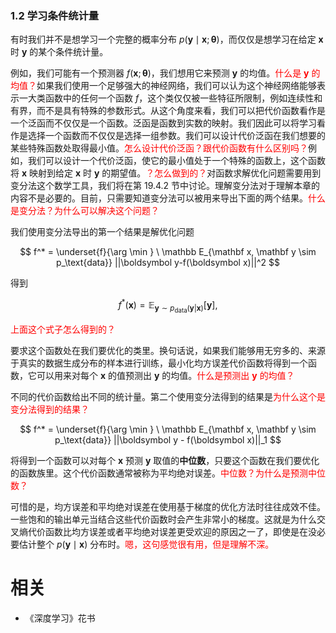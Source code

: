 

### 1.2 学习条件统计量

有时我们并不是想学习一个完整的概率分布 $p(\boldsymbol y\mid\boldsymbol x; \boldsymbol \theta)$，而仅仅是想学习在给定 $\boldsymbol x$ 时 $\boldsymbol y$ 的某个条件统计量。

例如，我们可能有一个预测器 $f(\boldsymbol x; \boldsymbol \theta)$，我们想用它来预测 $\boldsymbol y$ 的均值。<span style="color:red;">什么是 $\boldsymbol y$ 的均值？</span>如果我们使用一个足够强大的神经网络，我们可以认为这个神经网络能够表示一大类函数中的任何一个函数 $f$，这个类仅仅被一些特征所限制，例如连续性和有界，而不是具有特殊的参数形式。从这个角度来看，我们可以把代价函数看作是一个泛函而不仅仅是一个函数。泛函是函数到实数的映射。我们因此可以将学习看作是选择一个函数而不仅仅是选择一组参数。我们可以设计代价泛函在我们想要的某些特殊函数处取得最小值。<span style="color:red;">怎么设计代价泛函？跟代价函数有什么区别吗？</span>例如，我们可以设计一个代价泛函，使它的最小值处于一个特殊的函数上，这个函数将 $\boldsymbol x$ 映射到给定 $\boldsymbol x$ 时 $\boldsymbol y$ 的期望值。<span style="color:red;">？怎么做到的？</span>对函数求解优化问题需要用到变分法这个数学工具，我们将在第 19.4.2 节中讨论。理解变分法对于理解本章的内容不是必要的。目前，只需要知道变分法可以被用来导出下面的两个结果。<span style="color:red;">什么是变分法？为什么可以解决这个问题？</span>


我们使用变分法导出的第一个结果是解优化问题

$$
f^* = \underset{f}{\arg \min }  \ \mathbb E_{\mathbf x, \mathbf y \sim  p_\text{data}} ||\boldsymbol y-f(\boldsymbol x)||^2
$$


得到

$$
f^*(\boldsymbol x) = \mathbb E_{\mathbf y\sim p_\text{data}(\boldsymbol y|\boldsymbol x)} [\boldsymbol y],
$$

<span style="color:red;">上面这个式子怎么得到的？</span>

要求这个函数处在我们要优化的类里。换句话说，如果我们能够用无穷多的、来源于真实的数据生成分布的样本进行训练，最小化均方误差代价函数将得到一个函数，它可以用来对每个 $\boldsymbol x$ 的值预测出 $\boldsymbol y$ 的均值。<span style="color:red;">什么是预测出 $\boldsymbol y$ 的均值？</span>

不同的代价函数给出不同的统计量。第二个使用变分法得到的结果是<span style="color:red;">为什么这个是变分法得到的结果？</span>

$$
f^* = \underset{f}{\arg \min } \ \mathbb E_{\mathbf x, \mathbf y \sim  p_\text{data}} ||\boldsymbol y - f(\boldsymbol x)||_1
$$

将得到一个函数可以对每个 $\boldsymbol x$ 预测 $\boldsymbol y$ 取值的**中位数**，只要这个函数在我们要优化的函数族里。这个代价函数通常被称为平均绝对误差。<span style="color:red;">中位数？为什么是预测中位数？</span>

可惜的是，均方误差和平均绝对误差在使用基于梯度的优化方法时往往成效不佳。一些饱和的输出单元当结合这些代价函数时会产生非常小的梯度。这就是为什么交叉熵代价函数比均方误差或者平均绝对误差更受欢迎的原因之一了，即使是在没必要估计整个 $p(\boldsymbol y\mid\boldsymbol x)$ 分布时。<span style="color:red;">嗯，这句感觉很有用，但是理解不深。</span>







# 相关

- 《深度学习》花书
